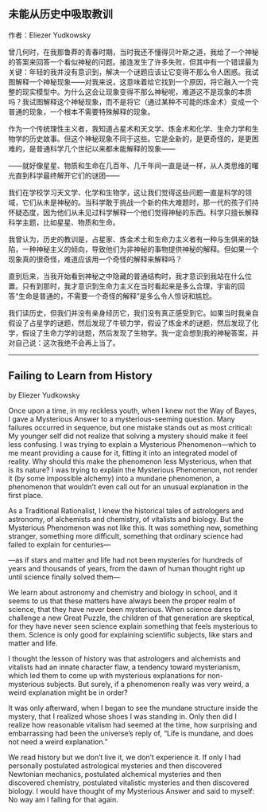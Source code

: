 ## 未能从历史中吸取教训

作者：Eliezer Yudkowsky

曾几何时，在我那鲁莽的青春时期，当时我还不懂得贝叶斯之道，我给了一个神秘的答案来回答一个看似神秘的问题。接连发生了许多失败，但其中有一个错误最为关键：年轻的我并没有意识到，解决一个谜题应该让它变得不那么令人困惑。我试图解释一个神秘现象——对我来说，这意味着给它找到一个原因，将它融入一个完整的现实模型中。为什么这会让现象变得不那么神秘呢，难道这不是现象的本质吗？我试图解释这个神秘现象，而不是将它（通过某种不可能的炼金术）变成一个普通的现象，一个根本不需要特殊解释的现象。

作为一个传统理性主义者，我知道占星术和天文学、炼金术和化学、生命力学和生物学的历史故事。但这个神秘现象不同于这些。它是全新的，是更奇怪的，是更困难的，是普通科学几个世纪以来都未能解释的现象——

——就好像星星、物质和生命在几百年、几千年间一直是谜一样，从人类思维的曙光直到科学最终解开它们的谜团——

我们在学校学习天文学、化学和生物学，这让我们觉得这些问题一直是科学的领域，它们从未是神秘的。当科学敢于挑战一个新的伟大难题时，那一代的孩子们持怀疑态度，因为他们从未见过科学解释一个他们觉得神秘的东西。科学只擅长解释科学主题，比如星星、物质和生命。

我曾认为，历史的教训是，占星家、炼金术士和生命力主义者有一种与生俱来的缺陷，一种神秘主义的倾向，导致他们为非神秘的事物提供神秘的解释。但如果一个现象真的很奇怪，难道应该用一个奇怪的解释来解释吗？

直到后来，当我开始看到神秘之中隐藏的普通结构时，我才意识到我站在什么位置。只有到那时，我才意识到生命力主义在当时看起来是多么合理，宇宙的回答“生命是普通的，不需要一个奇怪的解释”是多么令人惊讶和尴尬。

我们读历史，但我们并没有亲身经历它，我们没有真正感受到它。如果当时我亲自假设了占星学的谜题，然后发现了牛顿力学，假设了炼金术的谜题，然后发现了化学，假设了生命力学的谜题，然后发现了生物学。我一定会想到我的神秘答案，并对自己说：这次我绝不会再上当了。

---

## Failing to Learn from History

by Eliezer Yudkowsky

Once upon a time, in my reckless youth, when I knew not the Way of Bayes, I gave a Mysterious Answer to a mysterious-seeming question. Many failures occurred in sequence, but one mistake stands out as most critical: My younger self did not realize that solving a mystery should make it feel less confusing. I was trying to explain a Mysterious Phenomenon—which to me meant providing a cause for it, fitting it into an integrated model of reality. Why should this make the phenomenon less Mysterious, when that is its nature? I was trying to explain the Mysterious Phenomenon, not render it (by some impossible alchemy) into a mundane phenomenon, a phenomenon that wouldn’t even call out for an unusual explanation in the first place.

As a Traditional Rationalist, I knew the historical tales of astrologers and astronomy, of alchemists and chemistry, of vitalists and biology. But the Mysterious Phenomenon was not like this. It was something new, something stranger, something more difficult, something that ordinary science had failed to explain for centuries—

—as if stars and matter and life had not been mysteries for hundreds of years and thousands of years, from the dawn of human thought right up until science finally solved them—

We learn about astronomy and chemistry and biology in school, and it seems to us that these matters have always been the proper realm of science, that they have never been mysterious. When science dares to challenge a new Great Puzzle, the children of that generation are skeptical, for they have never seen science explain something that feels mysterious to them. Science is only good for explaining scientific subjects, like stars and matter and life.

I thought the lesson of history was that astrologers and alchemists and vitalists had an innate character flaw, a tendency toward mysterianism, which led them to come up with mysterious explanations for non-mysterious subjects. But surely, if a phenomenon really was very weird, a weird explanation might be in order?

It was only afterward, when I began to see the mundane structure inside the mystery, that I realized whose shoes I was standing in. Only then did I realize how reasonable vitalism had seemed at the time, how surprising and embarrassing had been the universe’s reply of, “Life is mundane, and does not need a weird explanation.”

We read history but we don’t live it, we don’t experience it. If only I had personally postulated astrological mysteries and then discovered Newtonian mechanics, postulated alchemical mysteries and then discovered chemistry, postulated vitalistic mysteries and then discovered biology. I would have thought of my Mysterious Answer and said to myself: No way am I falling for that again.